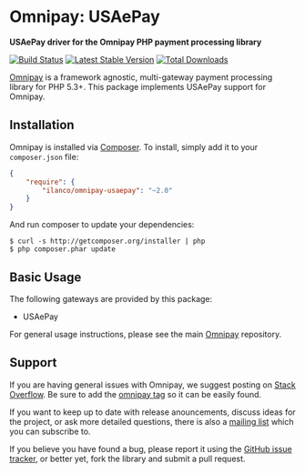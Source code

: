 # Omnipay: USAePay

**USAePay driver for the Omnipay PHP payment processing library**

[![Build Status](https://travis-ci.org/ilanco/omnipay-usaepay.png?branch=master)](https://travis-ci.org/ilanco/omnipay-usaepay)
[![Latest Stable Version](https://poser.pugx.org/ilanco/omnipay-usaepay/version.png)](https://packagist.org/packages/ilanco/omnipay-usaepay)
[![Total Downloads](https://poser.pugx.org/ilanco/omnipay-usaepay/d/total.png)](https://packagist.org/packages/ilanco/omnipay-usaepay)

[Omnipay](https://github.com/thephpleague/omnipay) is a framework agnostic, multi-gateway payment
processing library for PHP 5.3+. This package implements USAePay support for Omnipay.

## Installation

Omnipay is installed via [Composer](http://getcomposer.org/). To install, simply add it
to your `composer.json` file:

```json
{
    "require": {
        "ilanco/omnipay-usaepay": "~2.0"
    }
}
```

And run composer to update your dependencies:

    $ curl -s http://getcomposer.org/installer | php
    $ php composer.phar update

## Basic Usage

The following gateways are provided by this package:

* USAePay

For general usage instructions, please see the main [Omnipay](https://github.com/thephpleague/omnipay)
repository.

## Support

If you are having general issues with Omnipay, we suggest posting on
[Stack Overflow](http://stackoverflow.com/). Be sure to add the
[omnipay tag](http://stackoverflow.com/questions/tagged/omnipay) so it can be easily found.

If you want to keep up to date with release anouncements, discuss ideas for the project,
or ask more detailed questions, there is also a [mailing list](https://groups.google.com/forum/#!forum/omnipay) which
you can subscribe to.

If you believe you have found a bug, please report it using the [GitHub issue tracker](https://github.com/ilanco/omnipay-usaepay/issues),
or better yet, fork the library and submit a pull request.
